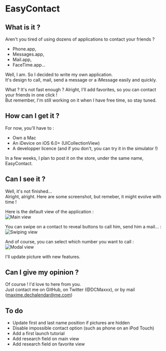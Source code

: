 EasyContact
=======

What is it ?
-------

Aren't you tired of using dozens of applications to contact your friends ?
+ Phone.app,
+ Messages.app,
+ Mail.app,
+ FaceTime.app...

Well, I am. So I decided to write my own application.  
It's design to call, mail, send a message or a iMessage easily and quickly.

What ? It's not fast enough ? Alright, I'll add favorites, so you can contact your friends in one click !   
But remember, I'm still working on it when I have free time, so stay tuned.

How can I get it ?
-------
For now, you'll have to :
+ Own a Mac
+ An iDevice on iOS 6.0+ (UICollectionView)
+ A developper licence (and if you don't, you can try it in the simulator !)

In a few weeks, I plan to post it on the store, under the same name, EasyContact.


Can I see it ?
-------
Well, it's not finished...  
Alright, alright. Here are some screenshot, but remeber, it might evolve with time !

Here is the default view of the application :  
![Main view](https://raw.github.com/DCMaxxx/EasyContact/master/Screenshots/Main%20view.png)

You can swipe on a contact to reveal buttons to call him, send him a mail... :  
![Swiping view](https://raw.github.com/DCMaxxx/EasyContact/master/Screenshots/Swiping%20view.png)

And of course, you can select which number you want to call :  
![Modal view](https://raw.github.com/DCMaxxx/EasyContact/master/Screenshots/Modal%20view.png)

I'll update picture with new features.


Can I give my opinion ?
-------
Of course ! I'd love to here from you.  
Just contact me on GitHub, on Twitter (@DCMaxxx), or by mail (maxime.dechalendar@me.com)


To do
-------
+ Update first and last name position if pictures are hidden
+ Disable impossible contact option (such as phone on an iPod Touch) 
+ Add a first launch tutorial
+ Add research field on main view
+ Add research field on favorite view
